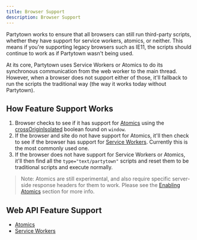 ```yaml
---
title: Browser Support
description: Browser Support
---
```


Partytown works to ensure that all browsers can still run third-party scripts, whether they have support for service workers, atomics, or neither. This means if you're supporting legacy browsers such as IE11, the scripts should continue to work as if Partytown wasn't being used.

At its core, Partytown uses Service Workers or Atomics to do its synchronous communication from the web worker to the main thread. However, when a browser does not support either of those, it'll fallback to run the scripts the traditional way (the way it works today without Partytown).

## How Feature Support Works

1. Browser checks to see if it has support for [Atomics](https://developer.mozilla.org/en-US/docs/Web/JavaScript/Reference/Global_Objects/Atomics) using the [crossOriginIsolated](https://developer.mozilla.org/en-US/docs/Web/API/crossOriginIsolated) boolean found on `window`.
1. If the browser and site do not have support for Atomics, it'll then check to see if the browser has support for [Service Workers](https://developer.mozilla.org/en-US/docs/Web/API/Service_Worker_API). Currently this is the most commonly used one.
1. If the browser does not have support for Service Workers or Atomics, it'll then find all the `type="text/partytown"` scripts and reset them to be traditional scripts and execute normally.

> Note: Atomics are still experimental, and also require specific server-side response headers for them to work. Please see the [Enabling Atomics](/atomics) section for more info.

## Web API Feature Support

- [Atomics](https://caniuse.com/mdn-javascript_builtins_atomics)
- [Service Workers](https://caniuse.com/serviceworkers)
